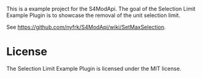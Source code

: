 This is a example project for the S4ModApi. The goal of the Selection Limit Example Plugin is to showcase the removal of the unit selection limit.

See https://github.com/nyfrk/S4ModApi/wiki/SetMaxSelection.



# License

The Selection Limit Example Plugin is licensed under the MIT license.